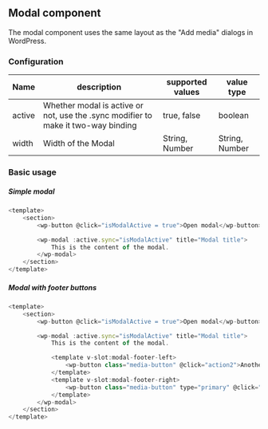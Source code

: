 ## Modal component

The modal component uses the same layout as the "Add media" dialogs in WordPress.

### Configuration

| Name   	| description                                                                       	| supported values 	| value type     	|
|--------	|-----------------------------------------------------------------------------------	|------------------	|----------------	|
| active 	| Whether modal is active or not, use the .sync modifier to make it two-way binding 	| true, false      	| boolean        	|
| width  	| Width of the Modal                                                                	| String, Number   	| String, Number 	|

### Basic usage

##### Simple modal

```js
<template>
    <section>
		<wp-button @click="isModalActive = true">Open modal</wp-button>

		<wp-modal :active.sync="isModalActive" title="Modal title">
			This is the content of the modal.
		</wp-modal>
    </section>
</template>
```

##### Modal with footer buttons

```js
<template>
    <section>
		<wp-button @click="isModalActive = true">Open modal</wp-button>

		<wp-modal :active.sync="isModalActive" title="Modal title">
			This is the content of the modal.

			<template v-slot:modal-footer-left>
				<wp-button class="media-button" @click="action2">Another button</wp-button>
			</template>
			<template v-slot:modal-footer-right>
				<wp-button class="media-button" type="primary" @click="action">Example button</wp-button>
			</template>
		</wp-modal>
    </section>
</template>
```
